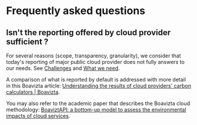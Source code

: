 # Frequently asked questions

## Isn't the reporting offered by cloud provider sufficient ?

For several reasons (scope, transparency, granularity), we consider that today's reporting of major public cloud provider does not fully answers to our needs. See [Challenges](challenges.md) and [What we need](What_we_need.md).

A comparison of what is reported by default is addressed with more detail in this Boavizta article:  [Understanding the results of cloud providers' carbon calculators | Boavizta](https://boavizta.org/en/blog/calculettes-carbone-clouds-providers).

You may also refer to the academic paper that describes the Boavizta cloud methodology: [BoaviztAPI: a bottom-up model to assess the environmental impacts of cloud services](https://hal-lara.archives-ouvertes.fr/IMT-BS/hal-04621947v1).
